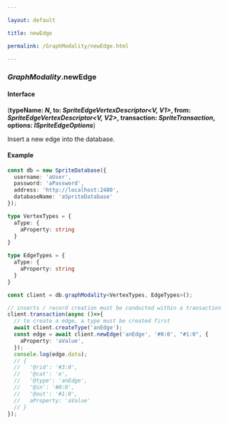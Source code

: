 ```yaml
---

layout: default

title: newEdge

permalink: /GraphModality/newEdge.html

---
```


### _GraphModality_.newEdge

#### Interface

(**typeName: *N*, to: *SpriteEdgeVertexDescriptor&lt;V, V1&gt;*, from: *SpriteEdgeVertexDescriptor&lt;V, V2&gt;*, transaction: *SpriteTransaction*, options: *ISpriteEdgeOptions***)

Insert a new edge into the database.

#### Example

```ts
const db = new SpriteDatabase({
  username: 'aUser',
  password: 'aPassword',
  address: 'http://localhost:2480',
  databaseName: 'aSpriteDatabase'
});

type VertexTypes = {
  aType: {
    aProperty: string
  }
}

type EdgeTypes = {
  aType: {
    aProperty: string
  }
}

const client = db.graphModality<VertexTypes, EdgeTypes>();

// inserts / record creation must be conducted within a transaction
client.transaction(async ()=>{
  // to create a edge, a type must be created first
  await client.createType('anEdge');
  const edge = await client.newEdge('anEdge', '#0:0', "#1:0", {
    aProperty: 'aValue',
  });
  console.log(edge.data);
  // {
  //   '@rid': '#3:0',
  //   '@cat': 'e',
  //   '@type': 'anEdge',
  //   '@in': '#0:0',
  //   '@out': '#1:0',
  //   aProperty: 'aValue'
  // }
});
```

